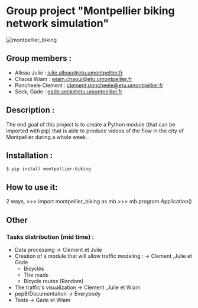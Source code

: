 
# Group project "Montpellier biking network simulation"
![montpellier_biking](image/image_readme.png)
## Group members :
 * Alleau Julie : julie.alleau@etu.umontpellier.fr 
 * Chaoui Wiam : wiam.chaoui@etu.umontpellier.fr
 * Poncheele Clement : clement.poncheele@etu.umontpellier.fr
 * Seck, Gade : gade.seck@etu.umontpellier.fr

## Description  :

The end goal of this project is to create a Python module (that can be imported with pip) that is able to produce videos of the flow in the city of Montpellier during a whole week .

## Installation :

    $ pip install montpellier-biking

## How to use it:
2 ways, 
    >>> import montpellier_biking as mb
    >>> mb.program.Application()

## Other
### Tasks distribution (mid time) :

* Data processing -> Clement et Julie 
* Creation of a module that will allow traffic modeling : -> Clement ,Julie et Gade 
    - Bicycles 
    - The roads
    - Bicycle routes (Random) 
* The traffic's visualization  -> Clement ,Julie et Wiam
* pep8/Documentation -> Everybody 
* Tests -> Gade et Wiam




